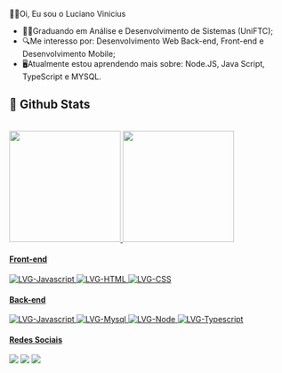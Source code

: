 👨‍💻Oi, Eu sou o Luciano Vinicius

- 👨‍🎓Graduando em Análise e Desenvolvimento de Sistemas (UniFTC); 
- 🔍Me interesso por: Desenvolvimento Web Back-end, Front-end e Desenvolvimento Mobile;
- 🖥️Atualmente estou aprendendo mais sobre: Node.JS, Java Script, TypeScript e MYSQL.

## 🌟 Github Stats
<div>
  <a href="https://github.com/LucianoVGomes"><br>
 <img height="200em" src="https://github-readme-stats.vercel.app/api?username=LucianoVGomes&show_icons=true&theme=github_dark"/>
  <img height="200em" src="https://github-readme-stats.vercel.app/api/top-langs/?username=LucianoVGomes&langs_count=8&layout=compact&theme=github_dark"/>

  
#### Front-end
  
<div style="display: inline_block">
  <img alt="LVG-Javascript" src="https://img.shields.io/badge/JavaScript-F7DF1E?style=for-the-badge&logo=javascript&logoColor=black">
  <img alt="LVG-HTML" src="https://img.shields.io/badge/HTML5-E34F26?style=for-the-badge&logo=html5&logoColor=white">
<img alt="LVG-CSS" src="https://img.shields.io/badge/CSS3-1572B6?style=for-the-badge&logo=css3&logoColor=white">
</div>

 #### Back-end

<div style="display: inline_block">
  <img alt="LVG-Javascript" src="https://img.shields.io/badge/JavaScript-F7DF1E?style=for-the-badge&logo=javascript&logoColor=black">
  <img alt="LVG-Mysql" src="https://img.shields.io/badge/MySQL-005C84?style=for-the-badge&logo=mysql&logoColor=white">
   <img alt="LVG-Node" src="https://img.shields.io/badge/Node.js-43853D?style=for-the-badge&logo=node.js&logoColor=white">
    <img alt="LVG-Typescript" src="https://img.shields.io/badge/TypeScript-007ACC?style=for-the-badge&logo=typescript&logoColor=white">


  #### Redes Sociais
  
<div> 
  <a href="https://www.instagram.com/luciano.vini1/" target="_blank"><img src="https://img.shields.io/badge/-Instagram-%23E4405F?style=for-the-badge&logo=instagram&logoColor=white" target="_blank"></a>
  <a href = "mailto:patosanta1000@gmail.com"><img src="https://img.shields.io/badge/-Gmail-%23333?style=for-the-badge&logo=gmail&logoColor=white" target="_blank"></a>
  <a href="https://www.linkedin.com/in/luciano-vinicius-1b239a21b/" target="_blank"><img src="https://img.shields.io/badge/-LinkedIn-%230077B5?style=for-the-badge&logo=linkedin&logoColor=white" target="_blank"></a>  
</div>
